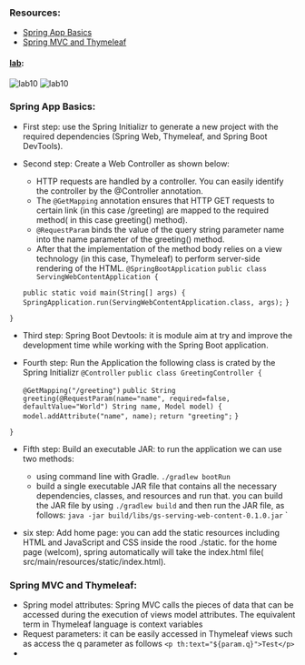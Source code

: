 ### Resources: 
- [Spring App Basics](https://spring.io/guides/gs/serving-web-content/)
- [Spring MVC and Thymeleaf](https://www.thymeleaf.org/doc/articles/springmvcaccessdata.html)

#### [lab](https://github.com/Ahmad-A2020/songr):
![lab10](C:\Users\Ahmad\asac\reading-notes\Code-401\ScreenShot\lab11-1.PNG)
![lab10](C:\Users\Ahmad\asac\reading-notes\Code-401\ScreenShot\lab11-2.PNG)

### Spring App Basics:
- First step: use the Spring Initializr to generate a new project with the required dependencies (Spring Web, Thymeleaf, and Spring Boot DevTools).
- Second step: Create a Web Controller as shown below: 
    - HTTP requests are handled by a controller. You can easily identify the controller by the @Controller annotation.
    - The `@GetMapping` annotation ensures that HTTP GET requests to certain link (in this case /greeting) are mapped to the required method( in this case greeting() method).
    - `@RequestParam` binds the value of the query string parameter name into the name parameter of the greeting() method.
    - After that the implementation of the method body relies on a view technology (in this case, Thymeleaf) to perform server-side rendering of the HTML.
`@SpringBootApplication`
  `public class ServingWebContentApplication {`

  `public static void main(String[] args) {`
  `SpringApplication.run(ServingWebContentApplication.class, args);`
  `}`

`}`

-  Third step: Spring Boot Devtools: it is module aim at try and improve the development time while working with the Spring Boot application.

- Fourth step: Run the Application
the following class is crated by the Spring Initializr 
`@Controller`
`public class GreetingController {`

	`@GetMapping("/greeting")`
	`public String greeting(@RequestParam(name="name", required=false, defaultValue="World") String name, Model model) {`
		`model.addAttribute("name", name);`
		`return "greeting";`
	`}`

`}`
- Fifth step: Build an executable JAR: to run the application we can use two methods: 
   -  using command line with Gradle. `./gradlew bootRun`
   - build a single executable JAR file that contains all the necessary dependencies, classes, and resources and run that.  you can build the JAR file by using `./gradlew build` and then run the JAR file, as follows:
     `java -jar build/libs/gs-serving-web-content-0.1.0.jar`
`

- six step: Add home page: you can add the static resources including HTML and JavaScript and CSS inside the rood ./static. for the home page (welcom), spring automatically will take the index.html file(  src/main/resources/static/index.html).
  
### Spring MVC and Thymeleaf: 
- Spring model attributes: Spring MVC calls the pieces of data that can be accessed during the execution of views model attributes. The equivalent term in Thymeleaf language is context variables
-  Request parameters: it can be easily accessed in Thymeleaf views such as access the q parameter as follows  `<p th:text="${param.q}">Test</p>`
-  
